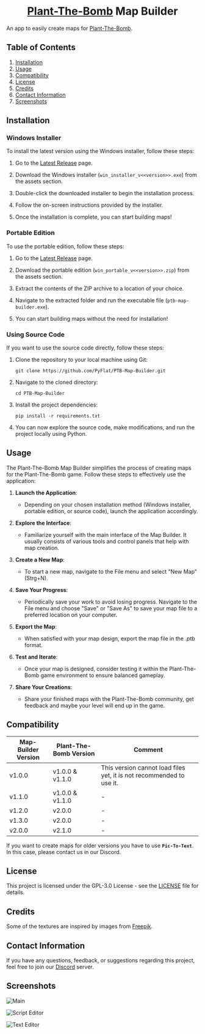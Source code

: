 <h1 align=center><a href="https://github.com/PyFlat/Plant-The-Bomb">Plant-The-Bomb</a> Map Builder</h1>

An app to easily create maps for [Plant-The-Bomb](https://github.com/PyFlat/Plant-The-Bomb).

## Table of Contents

1. [Installation](#installation)
2. [Usage](#usage)
3. [Compatibility](#compatibility)
4. [License](#license)
5. [Credits](#credits)
6. [Contact Information](#contact-information)
7. [Screenshots](#screenshots)

## Installation

### Windows Installer

To install the latest version using the Windows installer, follow these steps:

1. Go to the [Latest Release](https://github.com/PyFlat/PTB-Map-Builder/releases/latest) page.

2. Download the Windows installer (`win_installer_v<<version>>.exe`) from the assets section.

3. Double-click the downloaded installer to begin the installation process.

4. Follow the on-screen instructions provided by the installer.

5. Once the installation is complete, you can start building maps!

### Portable Edition

To use the portable edition, follow these steps:

1. Go to the [Latest Release](https://github.com/PyFlat/PTB-Map-Builder/releases/latest) page.

2. Download the portable edition (`win_portable_v<<version>>.zip`) from the assets section.

3. Extract the contents of the ZIP archive to a location of your choice.

4. Navigate to the extracted folder and run the executable file (`ptb-map-builder.exe`).

5. You can start building maps without the need for installation!

### Using Source Code

If you want to use the source code directly, follow these steps:

1. Clone the repository to your local machine using Git:

   ```
   git clone https://github.com/PyFlat/PTB-Map-Builder.git
   ```

2. Navigate to the cloned directory:

   ```
   cd PTB-Map-Builder
   ```

3. Install the project dependencies:

   ```
   pip install -r requirements.txt
   ```

4. You can now explore the source code, make modifications, and run the project locally using Python.

## Usage

The Plant-The-Bomb Map Builder simplifies the process of creating maps for the Plant-The-Bomb game. Follow these steps to effectively use the application:

1. **Launch the Application**:

   - Depending on your chosen installation method (Windows installer, portable edition, or source code), launch the application accordingly.

2. **Explore the Interface**:

   - Familiarize yourself with the main interface of the Map Builder. It usually consists of various tools and control panels that help with map creation.

3. **Create a New Map**:

   - To start a new map, navigate to the File menu and select "New Map" (Strg+N).

4. **Save Your Progress**:

   - Periodically save your work to avoid losing progress. Navigate to the File menu and choose "Save" or "Save As" to save your map file to a preferred location on your computer.

5. **Export the Map**:

   - When satisfied with your map design, export the map file in the _.ptb_ format.

6. **Test and Iterate**:

   - Once your map is designed, consider testing it within the Plant-The-Bomb game environment to ensure balanced gameplay.

7. **Share Your Creations**:

   - Share your finished maps with the Plant-The-Bomb community, get feedback and maybe your level will end up in the game.

## Compatibility

| Map-Builder Version | Plant-The-Bomb Version | Comment                                                              |
| ------------------- | ---------------------- | -------------------------------------------------------------------- |
| v1.0.0              | v1.0.0 & v1.1.0        | This version cannot load files yet, it is not recommended to use it. |
| v1.1.0              | v1.0.0 & v1.1.0        | -                                                                    |
| v1.2.0              | v2.0.0                 | -                                                                    |
| v1.3.0              | v2.0.0                 | -                                                                    |
| v2.0.0              | v2.1.0                 | -                                                                    |

If you want to create maps for older versions you have to use **`Pic-To-Text`**. In this case, please contact us in our Discord.

## License

This project is licensed under the GPL-3.0 License - see the [LICENSE](LICENSE) file for details.

## Credits

Some of the textures are inspired by images from [Freepik](https://de.freepik.com/icons).

## Contact Information

If you have any questions, feedback, or suggestions regarding this project, feel free to join our [Discord](https://discord.gg/6mXYrTqf9V) server.

## Screenshots

![Main](images/main.png)

![Script Editor](images/script-editor.png)

![Text Editor](images/text-editor.png)
